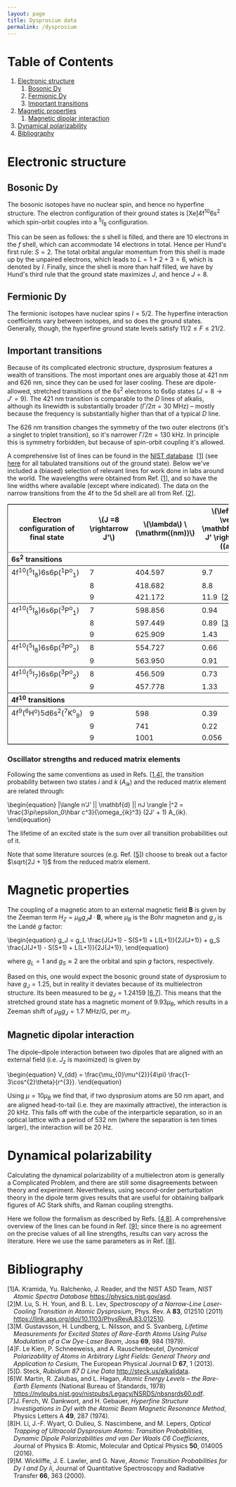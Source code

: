 ```yaml
---
layout: page
title: Dysprosium data
permalink: /dysprosium
---
```



# Table of Contents

1.  [Electronic structure](#org9885a8b)
    1.  [Bosonic Dy](#org05b2d12)
    2.  [Fermionic Dy](#org0631d1c)
    3.  [Important transitions](#org148f96c)
2.  [Magnetic properties](#orgb115216)
    1.  [Magnetic dipolar interaction](#org410f23e)
3.  [Dynamical polarizability](#org62d5a46)
4.  [Bibliography](#org10ad96b)


<a id="org9885a8b"></a>

# Electronic structure


<a id="org05b2d12"></a>

## Bosonic Dy

The bosonic isotopes have no nuclear spin, and hence no hyperfine structure. The electron configuration of their ground states is [Xe]4f<sup>10</sup>6s<sup>2</sup> which spin-orbit couples into a $^{5}I_8$ configuration.

This can be seen as follows: the $s$ shell is filled, and there are 10 electrons in the $f$ shell, which can accommodate 14 electrons in total. Hence per Hund's first rule: $S = 2$. The total orbital angular momentum from this shell is made up by the unpaired electrons, which leads to $L = 1 + 2 + 3 = 6$, which is denoted by $I$. Finally, since the shell is more than half filled, we have by Hund's third rule that the ground state maximizes $J$, and hence $J = 8$.


<a id="org0631d1c"></a>

## Fermionic Dy

The fermionic isotopes have nuclear spins $I = 5/2$. The hyperfine interaction coefficients vary between isotopes, and so does the ground states. Generally, though, the hyperfine ground state levels satisfy $11/2 \leq F \leq 21/2$.


<a id="org148f96c"></a>

## Important transitions

Because of its complicated electronic structure, dysprosium features a wealth of transitions. The most important ones are arguably those at 421 nm and 626 nm, since they can be used for laser cooling. These are dipole-allowed, stretched transitions of the 6s<sup>2</sup> electrons to 6s6p states ($J=8 \rightarrow J'=9$). The 421 nm transition is comparable to the $D$ lines of alkalis, although its linewidth is substantially broader ($\Gamma/2\pi = 30~\mathrm{MHz}$) &#x2013; mostly because the frequency is substantially higher than that of a typical $D$ line.

The 626 nm transition changes the symmetry of the two outer electrons (it's a singlet to triplet transition), so it's narrower $\Gamma/2\pi = 130~\mathrm{kHz}$. In principle this is symmetry forbidden, but because of spin-orbit coupling it's allowed.

A comprehensive list of lines can be found in the [NIST database](https://physics.nist.gov/cgi-bin/ASD/lines_hold.pl?el=Dy)  [<a href="#citeproc_bib_item_1">1</a>] (see [here](https://physics.nist.gov/cgi-bin/ASD/lines1.pl?spectra=Dy+i&limits_type=0&low_w=&upp_w=&unit=1&de=0&format=0&line_out=0&en_unit=0&output=0&bibrefs=1&page_size=15&show_obs_wl=1&show_calc_wl=1&unc_out=1&order_out=0&max_low_enrg=2&show_av=2&max_upp_enrg=&tsb_value=0&min_str=&A_out=0&S_out=on&intens_out=on&max_str=&allowed_out=1&forbid_out=1&min_accur=&min_intens=&conf_out=on&term_out=on&enrg_out=on&J_out=on&submit=Retrieve+Data) for all tabulated transitions out of the ground state). Below we've included a (biased) selection of relevant lines for work done in labs around the world. The wavelengths were obtained from Ref. [<a href="#citeproc_bib_item_1">1</a>], and so have the line widths where available (except where indicated). The data on the narrow transitions from the 4f to the 5d shell are all from Ref. [<a href="#citeproc_bib_item_2">2</a>].

<table border="2" cellspacing="0" cellpadding="6" rules="groups" frame="hsides">


<colgroup>
<col  class="org-left" />

<col  class="org-right" />

<col  class="org-right" />

<col  class="org-right" />
</colgroup>
<thead>
<tr>
<th scope="col" class="org-left">Electron configuration of final state</th>
<th scope="col" class="org-right">\(J =8 \rightarrow J'\)</th>
<th scope="col" class="org-right">\(\lambda\) \(\mathrm{(nm)}\)</th>
<th scope="col" class="org-right">\(\left\langle J \vert\vert  \mathbf{r}\vert\vert    J' \right\rangle\) \((a_0 e)\)</th>
</tr>
</thead>

<tbody>
<tr>
<td class="org-left"><b>6s<sup>2</sup> transitions</b></td>
<td class="org-right">&#xa0;</td>
<td class="org-right">&#xa0;</td>
<td class="org-right">&#xa0;</td>
</tr>
</tbody>

<tbody>
<tr>
<td class="org-left">4f<sup>10</sup>(<sup>5</sup>I<sub>8</sub>)6s6p(<sup>1</sup>P<sup>o</sup><sub>1</sub>)</td>
<td class="org-right">7</td>
<td class="org-right">404.597</td>
<td class="org-right">9.7</td>
</tr>


<tr>
<td class="org-left">&#xa0;</td>
<td class="org-right">8</td>
<td class="org-right">418.682</td>
<td class="org-right">8.8</td>
</tr>


<tr>
<td class="org-left">&#xa0;</td>
<td class="org-right">9</td>
<td class="org-right">421.172</td>
<td class="org-right">11.9  [<a href="#citeproc_bib_item_2">2</a>]</td>
</tr>
</tbody>

<tbody>
<tr>
<td class="org-left">4f<sup>10</sup>(<sup>5</sup>I<sub>8</sub>)6s6p(<sup>3</sup>P<sup>o</sup><sub>1</sub>)</td>
<td class="org-right">7</td>
<td class="org-right">598.856</td>
<td class="org-right">0.94</td>
</tr>


<tr>
<td class="org-left">&#xa0;</td>
<td class="org-right">8</td>
<td class="org-right">597.449</td>
<td class="org-right">0.89  [<a href="#citeproc_bib_item_3">3</a>]</td>
</tr>


<tr>
<td class="org-left">&#xa0;</td>
<td class="org-right">9</td>
<td class="org-right">625.909</td>
<td class="org-right">1.43</td>
</tr>
</tbody>

<tbody>
<tr>
<td class="org-left">4f<sup>10</sup>(<sup>5</sup>I<sub>8</sub>)6s6p(<sup>3</sup>P<sup>o</sup><sub>2</sub>)</td>
<td class="org-right">8</td>
<td class="org-right">554.727</td>
<td class="org-right">0.66</td>
</tr>


<tr>
<td class="org-left">&#xa0;</td>
<td class="org-right">9</td>
<td class="org-right">563.950</td>
<td class="org-right">0.91</td>
</tr>
</tbody>

<tbody>
<tr>
<td class="org-left">4f<sup>10</sup>(<sup>5</sup>I<sub>7</sub>)6s6p(<sup>3</sup>P<sup>o</sup><sub>2</sub>)</td>
<td class="org-right">8</td>
<td class="org-right">456.509</td>
<td class="org-right">0.73</td>
</tr>


<tr>
<td class="org-left">&#xa0;</td>
<td class="org-right">9</td>
<td class="org-right">457.778</td>
<td class="org-right">1.33</td>
</tr>
</tbody>

<tbody>
<tr>
<td class="org-left"><b>4f<sup>10</sup> transitions</b></td>
<td class="org-right">&#xa0;</td>
<td class="org-right">&#xa0;</td>
<td class="org-right">&#xa0;</td>
</tr>
</tbody>

<tbody>
<tr>
<td class="org-left">4f<sup>9</sup>(<sup>6</sup>H<sup>o</sup>)5d6s<sup>2</sup>(<sup>7</sup>K<sup>o</sup><sub>9</sub>)</td>
<td class="org-right">9</td>
<td class="org-right">598</td>
<td class="org-right">0.39</td>
</tr>


<tr>
<td class="org-left">&#xa0;</td>
<td class="org-right">9</td>
<td class="org-right">741</td>
<td class="org-right">0.22</td>
</tr>


<tr>
<td class="org-left">&#xa0;</td>
<td class="org-right">9</td>
<td class="org-right">1001</td>
<td class="org-right">0.056</td>
</tr>
</tbody>
</table>


### Oscillator strengths and reduced matrix elements

Following the same conventions as used in Refs. [<a href="#citeproc_bib_item_1">1</a>,<a href="#citeproc_bib_item_4">4</a>], the transition probability between two states $i$ and $k$ ($A_{ik}$) and the reduced matrix element are related through:

\begin{equation}
    |\langle n'J' || \mathbf{d} || nJ \rangle |^2 = \frac{3\pi\epsilon_0\hbar c^3}{\omega_{ik}^3} (2J' + 1) A_{ik}.
\end{equation}

The lifetime of an excited state is the sum over all transition probabilities out of it. 

Note that some literature sources (e.g. Ref. [<a href="#citeproc_bib_item_5">5</a>]) choose to break out a factor $\sqrt{2J + 1}$ from the reduced matrix element.


<a id="orgb115216"></a>

# Magnetic properties

The coupling of a magnetic atom to an external magnetic field $\mathbf{B}$ is given by the Zeeman term $H_Z = \mu_B g_J \mathbf{J} \cdot \mathbf{B}$, where $\mu_B$ is the Bohr magneton and $g_J$ is the Landé $g$ factor:

\begin{equation}
    g_J = g_L \frac{J(J+1) - S(S+1) + L(L+1)}{2J(J+1)} + g_S \frac{J(J+1) - S(S+1) + L(L+1)}{2J(J+1)},
\end{equation}

where $g_L = 1$ and $g_S \approx 2$ are the orbital and spin $g$ factors, respectively.

Based on this, one would expect the bosonic ground state of dysprosium to have $g_J = 1.25$, but in reality it deviates because of its multielectron structure. Its been measured to be $g_J = 1.24159$ [<a href="#citeproc_bib_item_6">6</a>,<a href="#citeproc_bib_item_7">7</a>]. This means that the stretched ground state has a magnetic moment of $9.93\mu_B$, which results in a Zeeman shift of $\mu_{B}g_J = 1.7~\mathrm{MHz/G}$, per $m_J$.


<a id="org410f23e"></a>

## Magnetic dipolar interaction

The dipole&#x2013;dipole interaction between two dipoles that are aligned with an external field (i.e. $J_z$ is maximized) is given by

\begin{equation}
    V_{dd} = \frac{\mu_{0}\mu^{2}}{4\pi} \frac{1-3\cos^{2}\theta}{r^{3}}.
\end{equation}

Using $\mu=10\mu_{B}$ we find that, if two dysprosium atoms are 50 nm apart, and are aligned head-to-tail (i.e. they are maximally attractive), the interaction is 20 kHz. This falls off with the cube of the interparticle separation, so in an optical lattice with a period of 532 nm (where the separation is ten times larger), the interaction will be 20 Hz. 


<a id="org62d5a46"></a>

# Dynamical polarizability

Calculating the dynamical polarizability of a multielectron atom is generally a Complicated Problem, and there are still some disagreements between theory and experiment. Nevertheless, using second-order perturbation theory in the dipole term gives results that are useful for obtaining ballpark figures of AC Stark shifts, and Raman coupling strengths.

Here we follow the formalism as described by Refs. [<a href="#citeproc_bib_item_4">4</a>,<a href="#citeproc_bib_item_8">8</a>]. A comprehensive overview of the lines can be found in Ref. [<a href="#citeproc_bib_item_9">9</a>]; since there is no agreement on the precise values of all line strengths, results can vary across the literature. Here we use the same parameters as in Ref. [<a href="#citeproc_bib_item_8">8</a>].


<a id="org10ad96b"></a>

# Bibliography

<style>.csl-left-margin{float: left; padding-right: 0em;}
 .csl-right-inline{margin: 0 0 0 1em;}</style><div class="csl-bib-body">
  <div class="csl-entry"><a id="citeproc_bib_item_1"></a>
    <div class="csl-left-margin">[1]</div><div class="csl-right-inline">A. Kramida, Yu. Ralchenko, J. Reader, and the NIST ASD Team, <i>NIST Atomic Spectra Database</i> <a href="https://physics.nist.gov/asd">https://physics.nist.gov/asd</a>.</div>
  </div>
  <div class="csl-entry"><a id="citeproc_bib_item_2"></a>
    <div class="csl-left-margin">[2]</div><div class="csl-right-inline">M. Lu, S. H. Youn, and B. L. Lev, <i>Spectroscopy of a Narrow-Line Laser-Cooling Transition in Atomic Dysprosium</i>, Phys. Rev. A <b>83</b>, 012510 (2011) <a href="https://link.aps.org/doi/10.1103/PhysRevA.83.012510">https://link.aps.org/doi/10.1103/PhysRevA.83.012510</a>.</div>
  </div>
  <div class="csl-entry"><a id="citeproc_bib_item_3"></a>
    <div class="csl-left-margin">[3]</div><div class="csl-right-inline">M. Gustavsson, H. Lundberg, L. Nilsson, and S. Svanberg, <i>Lifetime Measurements for Excited States of Rare-Earth Atoms Using Pulse Modulation of a Cw Dye-Laser Beam</i>, Josa <b>69</b>, 984 (1979).</div>
  </div>
  <div class="csl-entry"><a id="citeproc_bib_item_4"></a>
    <div class="csl-left-margin">[4]</div><div class="csl-right-inline">F. Le Kien, P. Schneeweiss, and A. Rauschenbeutel, <i>Dynamical Polarizability of Atoms in Arbitrary Light Fields: General Theory and Application to Cesium</i>, The European Physical Journal D <b>67</b>, 1 (2013).</div>
  </div>
  <div class="csl-entry"><a id="citeproc_bib_item_5"></a>
    <div class="csl-left-margin">[5]</div><div class="csl-right-inline">D. Steck, <i>Rubidium 87 D Line Data</i> <a href="http://steck.us/alkalidata">http://steck.us/alkalidata</a>.</div>
  </div>
  <div class="csl-entry"><a id="citeproc_bib_item_6"></a>
    <div class="csl-left-margin">[6]</div><div class="csl-right-inline">W. Martin, R. Zalubas, and L. Hagan, <i>Atomic Energy Levels – the Rare-Earth Elements</i> (National Bureau of Standards, 1978) <a href="https://nvlpubs.nist.gov/nistpubs/Legacy/NSRDS/nbsnsrds60.pdf">https://nvlpubs.nist.gov/nistpubs/Legacy/NSRDS/nbsnsrds60.pdf</a>.</div>
  </div>
  <div class="csl-entry"><a id="citeproc_bib_item_7"></a>
    <div class="csl-left-margin">[7]</div><div class="csl-right-inline">J. Ferch, W. Dankwort, and H. Gebauer, <i>Hyperfine Structure Investigations in DyI with the Atomic Beam Magnetic Resonance Method</i>, Physics Letters A <b>49</b>, 287 (1974).</div>
  </div>
  <div class="csl-entry"><a id="citeproc_bib_item_8"></a>
    <div class="csl-left-margin">[8]</div><div class="csl-right-inline">H. Li, J.-F. Wyart, O. Dulieu, S. Nascimbene, and M. Lepers, <i>Optical Trapping of Ultracold Dysprosium Atoms: Transition Probabilities, Dynamic Dipole Polarizabilities and van Der Waals C6 Coefficients</i>, Journal of Physics B: Atomic, Molecular and Optical Physics <b>50</b>, 014005 (2016).</div>
  </div>
  <div class="csl-entry"><a id="citeproc_bib_item_9"></a>
    <div class="csl-left-margin">[9]</div><div class="csl-right-inline">M. Wickliffe, J. E. Lawler, and G. Nave, <i>Atomic Transition Probabilities for Dy I and Dy Ii</i>, Journal of Quantitative Spectroscopy and Radiative Transfer <b>66</b>, 363 (2000).</div>
  </div>
</div>

